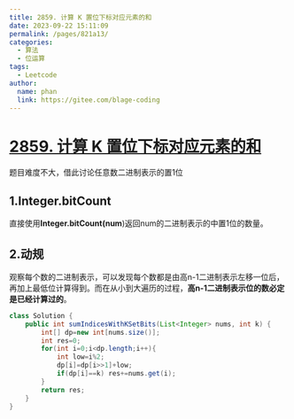 ```yaml
---
title: 2859. 计算 K 置位下标对应元素的和
date: 2023-09-22 15:11:09
permalink: /pages/821a13/
categories:
  - 算法
  - 位运算
tags:
  - Leetcode
author: 
  name: phan
  link: https://gitee.com/blage-coding
---
```

# [2859. 计算 K 置位下标对应元素的和](https://leetcode.cn/problems/sum-of-values-at-indices-with-k-set-bits/)

题目难度不大，借此讨论任意数二进制表示的置1位

## 1.Integer.bitCount

直接使用**Integer.bitCount(num**)返回num的二进制表示的中置1位的数量。

## 2.动规

观察每个数的二进制表示，可以发现每个数都是由高n-1二进制表示左移一位后，再加上最低位计算得到。而在从小到大遍历的过程，**高n-1二进制表示位的数必定是已经计算过的**。

```java
class Solution {
    public int sumIndicesWithKSetBits(List<Integer> nums, int k) {
        int[] dp=new int[nums.size()];
        int res=0;
        for(int i=0;i<dp.length;i++){
            int low=i%2;
            dp[i]=dp[i>>1]+low;
            if(dp[i]==k) res+=nums.get(i);
        }
        return res;
    }
}
```

